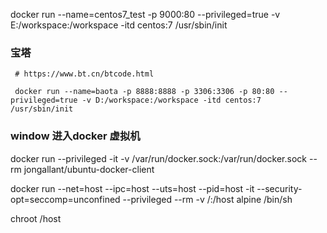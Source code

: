  docker run --name=centos7_test -p 9000:80 --privileged=true -v E:/workspace:/workspace -itd centos:7 /usr/sbin/init

### 宝塔

~~~
 # https://www.bt.cn/btcode.html

 docker run --name=baota -p 8888:8888 -p 3306:3306 -p 80:80 --privileged=true -v D:/workspace:/workspace -itd centos:7 /usr/sbin/init
~~~


### window 进入docker 虚拟机
docker run --privileged -it -v /var/run/docker.sock:/var/run/docker.sock --rm jongallant/ubuntu-docker-client

docker run --net=host --ipc=host --uts=host --pid=host -it --security-opt=seccomp=unconfined --privileged --rm -v /:/host alpine /bin/sh

chroot /host




